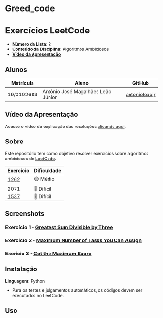# Greed_code

# Exercícios LeetCode

- **Número da Lista**: 2 <br>
- **Conteúdo da Disciplina**: Algoritmos Ambiciosos <br>
- [**Vídeo da Apresentação**](https://youtu.be/EKrA-cqyv6Q) <br>

## Alunos
|Matrícula | Aluno |GitHub|
| -- | -- | -- |
| 19/0102683  | Antônio José Magalhães Leão Júnior |[antonioleaojr](https://github.com/antonioleaojr)|


## Vídeo da Apresentação
Acesse o vídeo de explicação das resoluções [clicando aqui]().

## Sobre 
Este repositório tem como objetivo resolver exercícios sobre algoritmos ambiciosos do [LeetCode](https://leetcode.com/).

|Exercício | Dificuldade |
| -- | -- |
|[1262](https://leetcode.com/problems/greatest-sum-divisible-by-three/description/)|🟡 Médio|
|[2071](https://leetcode.com/problems/maximum-number-of-tasks-you-can-assign/description/)|🔴 Difícil|
|[1537](https://leetcode.com/problems/get-the-maximum-score/description/)|🔴 Difícil|


## Screenshots

### Exercício 1 - [Greatest Sum Divisible by Three](https://leetcode.com/problems/greatest-sum-divisible-by-three/description/)



### Exercício 2 - [Maximum Number of Tasks You Can Assign](https://leetcode.com/problems/maximum-number-of-tasks-you-can-assign/description/)



### Exerício 3 - [Get the Maximum Score](https://leetcode.com/problems/get-the-maximum-score/description/)



## Instalação 
**Linguagem**: Python
- Para os testes e julgamentos automáticos, os códigos devem ser executados no LeetCode.

## Uso 

  
